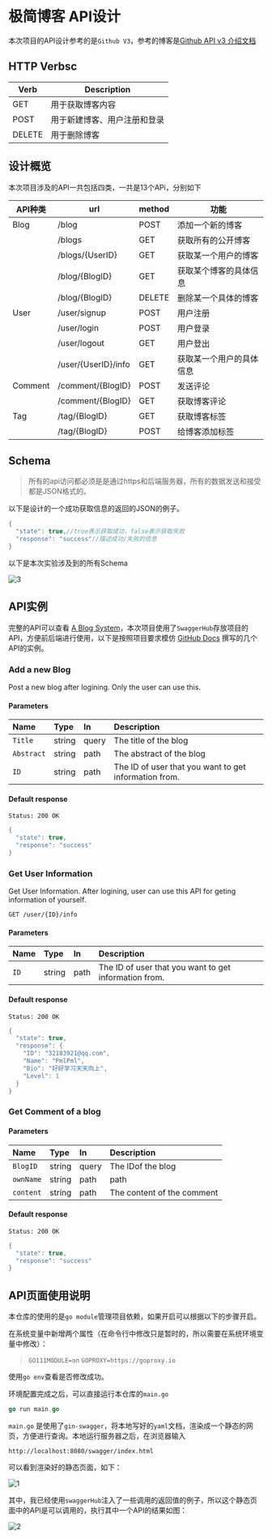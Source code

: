 # 极简博客 API设计

本次项目的API设计参考的是`Github V3`，参考的博客是[Github API v3 介绍文档](https://www.cnblogs.com/chen-xing/p/github_api_v3.html)

## HTTP Verbsc

| Verb   | Description                  |
| ------ | ---------------------------- |
| GET    | 用于获取博客内容             |
| POST   | 用于新建博客、用户注册和登录 |
| DELETE | 用于删除博客                 |

## 设计概览

本次项目涉及的API一共包括四类，一共是13个APi，分别如下

| API种类 | url                 | method | 功能                     |
| ------- | ------------------- | ------ | ------------------------ |
| Blog    | /blog               | POST   | 添加一个新的博客         |
|         | /blogs              | GET    | 获取所有的公开博客       |
|         | /blogs/{UserID}     | GET    | 获取某一个用户的博客     |
|         | /blog/{BlogID}      | GET    | 获取某个博客的具体信息   |
|         | /blog/{BlogID}      | DELETE | 删除某一个具体的博客     |
| User    | /user/signup        | POST   | 用户注册                 |
|         | /user/login         | POST   | 用户登录                 |
|         | /user/logout        | GET    | 用户登出                 |
|         | /user/{UserID}/info | GET    | 获取某一个用户的具体信息 |
| Comment | /comment/{BlogID}   | POST   | 发送评论                 |
|         | /comment/{BlogID}   | GET    | 获取博客评论             |
| Tag     | /tag/{BlogID}       | GET    | 获取博客标签             |
|         | /tag/{BlogID}       | POST   | 给博客添加标签           |

## Schema

> 所有的api访问都必须是是通过https和后端服务器，所有的数据发送和接受都是JSON格式的。

以下是设计的一个成功获取信息的返回的JSON的例子。

```c
{
  "state": true,//true表示获取成功，false表示获取失败
  "response": "success"//描述成功/失败的信息
}


```

以下是本次实验涉及到的所有Schema

![3](https://gitee.com/xinghanting/image/raw/master/ServiceComputing/homework9/3.png)

## API实例

完整的API可以查看 [A Blog System](https://app.swaggerhub.com/apis-docs/CSBlog/a-blog_system/1.0.0#/)，本次项目使用了`SwaggerHub`存放项目的API，方便前后端进行使用，以下是按照项目要求模仿 [GitHub Docs](https://docs.github.com/en/free-pro-team@latest/rest/reference/actions) 撰写的几个API的实例。

### Add a new Blog

Post a new blog after logining. Only the user can use this.

#### Parameters

| Name       | Type   | In    | Description                                           |
| :--------- | :----- | :---- | :---------------------------------------------------- |
| `Title`    | string | query | The title of the blog                                 |
| `Abstract` | string | path  | The abstract of the blog                              |
| `ID`       | string | path  | The ID of user that you want to get information from. |

#### Default response

```
Status: 200 OK
```

```c
{
  "state": true,
  "response": "success"
}
```

### Get User Information

Get User Information. After logining, user can use this API for geting information of yourself.

```
GET /user/{ID}/info
```

#### Parameters

| Name | Type   | In   | Description                                           |
| :--- | :----- | :--- | :---------------------------------------------------- |
| `ID` | string | path | The ID of user that you want to get information from. |

#### Default response

```
Status: 200 OK
```

```c
{
  "state": true,
  "response": {
    "ID": "32183921@qq.com",
    "Name": "PmlPml",
    "Bio": "好好学习天天向上",
    "Level": 1
  }
}
```

### Get Comment of a blog

#### Parameters

| Name      | Type   | In    | Description                |
| :-------- | :----- | :---- | :------------------------- |
| `BlogID`  | string | query | The IDof the blog          |
| `ownName` | string | path  | path                       |
| `content` | string | path  | The content of the comment |

#### Default response

```
Status: 200 OK
```

```c
{
  "state": true,
  "response": "success"
}
```

## API页面使用说明

本仓库的使用的是`go module`管理项目依赖，如果开启可以根据以下的步骤开启。

在系统变量中新增两个属性（在命令行中修改只是暂时的，所以需要在系统环境变量中修改）：

> `GO111MODULE=on`
> `GOPROXY=https://goproxy.io`

使用`go env`查看是否修改成功。

环境配置完成之后，可以直接运行本仓库的`main.go`

```go
go run main.go
```

`main.go` 是使用了`gin-swagger`，将本地写好的`yaml`文档，渲染成一个静态的网页，方便进行查询。本地运行服务器之后，在浏览器输入

`http://localhost:8080/swagger/index.html`

可以看到渲染好的静态页面，如下：

![1](https://gitee.com/xinghanting/image/raw/master/ServiceComputing/homework9/1.png)

其中，我已经使用`swaggerHub`注入了一些调用的返回值的例子，所以这个静态页面中的API是可以调用的，执行其中一个API的结果如图：

![2](https://gitee.com/xinghanting/image/raw/master/ServiceComputing/homework9/2.png)







